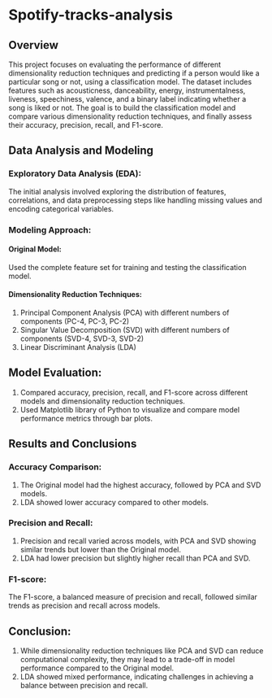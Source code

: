 # Spotify-tracks-analysis

## Overview
This project focuses on evaluating the performance of different dimensionality reduction techniques and predicting if a person would like a particular song or not, using a classification model. The dataset includes features such as acousticness, danceability, energy, instrumentalness, liveness, speechiness, valence, and a binary label indicating whether a song is liked or not. The goal is to build the classification model and compare various dimensionality reduction techniques, and finally assess their accuracy, precision, recall, and F1-score.

## Data Analysis and Modeling
### Exploratory Data Analysis (EDA): 
The initial analysis involved exploring the distribution of features, correlations, and data preprocessing steps like handling missing values and encoding categorical variables.

### Modeling Approach:

#### Original Model: 
Used the complete feature set for training and testing the classification model.

#### Dimensionality Reduction Techniques:
1. Principal Component Analysis (PCA) with different numbers of components (PC-4, PC-3, PC-2)
2. Singular Value Decomposition (SVD) with different numbers of components (SVD-4, SVD-3, SVD-2)
3. Linear Discriminant Analysis (LDA)

## Model Evaluation:
1. Compared accuracy, precision, recall, and F1-score across different models and dimensionality reduction techniques.
2. Used Matplotlib library of Python to visualize and compare model performance metrics through bar plots.

## Results and Conclusions
### Accuracy Comparison:
1. The Original model had the highest accuracy, followed by PCA and SVD models.
2. LDA showed lower accuracy compared to other models.

### Precision and Recall:
1. Precision and recall varied across models, with PCA and SVD showing similar trends but lower than the Original model.
2. LDA had lower precision but slightly higher recall than PCA and SVD.

### F1-score:
The F1-score, a balanced measure of precision and recall, followed similar trends as precision and recall across models.

## Conclusion:
1. While dimensionality reduction techniques like PCA and SVD can reduce computational complexity, they may lead to a trade-off in model performance compared to the Original model.
2. LDA showed mixed performance, indicating challenges in achieving a balance between precision and recall.
